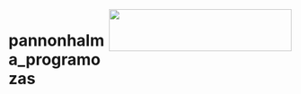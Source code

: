 
<img align="right" width="325" height="75" src="https://apatsagisorfozde.hu/assets/img/final/00_silhouette_transparent.png">

# pannonhalma_programozas

